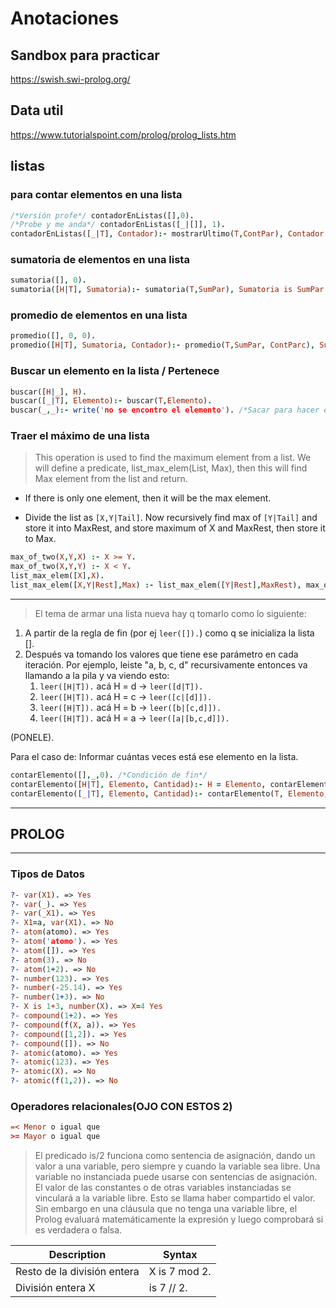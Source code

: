 # Anotaciones

## Sandbox para practicar

https://swish.swi-prolog.org/

## Data util

https://www.tutorialspoint.com/prolog/prolog_lists.htm

## listas

### para contar elementos en una lista
```prolog
/*Versión profe*/ contadorEnListas([],0).
/*Probe y me anda*/ contadorEnListas([_|[]], 1).
contadorEnListas([_|T], Contador):- mostrarUltimo(T,ContPar), Contador is ContPar + 1.
```

### sumatoria de elementos en una lista
```prolog
sumatoria([], 0).
sumatoria([H|T], Sumatoria):- sumatoria(T,SumPar), Sumatoria is SumPar + H.
```
### promedio de elementos en una lista
```prolog
promedio([], 0, 0).
promedio([H|T], Sumatoria, Contador):- promedio(T,SumPar, ContParc), Sumatoria is SumPar + H, Contador is ContParc + 1.
```

### Buscar un elemento en la lista / Pertenece
```prolog
buscar([H|_], H).
buscar([_|T], Elemento):- buscar(T,Elemento).
buscar(_,_):- write('no se encontro el elemento'). /*Sacar para hacer el PERTENECE*/
```

### Traer el máximo de una lista
> This operation is used to find the maximum element from a list. We will define a predicate, list_max_elem(List, Max), then this will find Max element from the list and return.

- If there is only one element, then it will be the max element.

- Divide the list as `[X,Y|Tail]`. Now recursively find max of `[Y|Tail]` and store it into MaxRest, and store maximum of X and MaxRest, then store it to Max.

```prolog
max_of_two(X,Y,X) :- X >= Y.
max_of_two(X,Y,Y) :- X < Y.
list_max_elem([X],X).
list_max_elem([X,Y|Rest],Max) :- list_max_elem([Y|Rest],MaxRest), max_of_two(X,MaxRest,Max).
```

---

> El tema de armar una lista nueva hay q tomarlo como lo siguiente:

1. A partir de la regla de fin (por ej `leer([]).`) como q se inicializa la lista [].
2. Después va tomando los valores que tiene ese parámetro en cada iteración. Por ejemplo, leiste "a, b, c, d" recursivamente entonces va llamando a la pila y va viendo esto:
   1. `leer([H|T]).` acá H = d -> `leer([d|T]).`
   2. `leer([H|T]).` acá H = c -> `leer([c|[d]]).`
   3. `leer([H|T]).` acá H = b -> `leer([b|[c,d]]).`
   4. `leer([H|T]).` acá H = a -> `leer([a|[b,c,d]]).`

(PONELE).

Para el caso de: Informar cuántas veces está ese elemento en la lista.

```prolog
contarElemento([],_,0). /*Condición de fin*/
contarElemento([H|T], Elemento, Cantidad):- H = Elemento, contarElemento(T,Elemento,CantParcial),  Cantidad is CantParcial + 1. /*los contadores y acumuladores siempre al final, aca pongo el H = Elemento antes de la recursividad pq queremos que el falso nos de antes de que haga toda la vuelta para atras*/
contarElemento([_|T], Elemento, Cantidad):- contarElemento(T, Elemento, Cantidad). /*para q sepa q hacer cuando H = Elemento es false*/
```
---

## PROLOG
---

### Tipos de Datos
```prolog
?- var(X1). => Yes
?- var(_). => Yes
?- var(_X1). => Yes
?- X1=a, var(X1). => No
?- atom(atomo). => Yes
?- atom('atomo'). => Yes
?- atom([]). => Yes
?- atom(3). => No
?- atom(1+2). => No
?- number(123). => Yes
?- number(-25.14). => Yes
?- number(1+3). => No
?- X is 1+3, number(X). => X=4 Yes
?- compound(1+2). => Yes
?- compound(f(X, a)). => Yes
?- compound([1,2]). => Yes
?- compound([]). => No
?- atomic(atomo). => Yes
?- atomic(123). => Yes
?- atomic(X). => No
?- atomic(f(1,2)). => No
```

### Operadores relacionales(OJO CON ESTOS 2)
```prolog
=< Menor o igual que
>= Mayor o igual que
```

> El predicado is/2 funciona como sentencia de asignación, dando un valor a una variable, pero siempre y cuando la variable sea libre.
Una variable no instanciada puede usarse con sentencias de asignación. El valor de las constantes o de otras variables instanciadas se vinculará a la variable libre. Esto se llama haber compartido el valor. Sin embargo en una cláusula que no tenga una variable libre, el Prolog evaluará matemáticamente la expresión y luego comprobará si es verdadera o falsa.


| Description | Syntax |
| ----------- | ----------- |
| Resto de la división entera  | X is 7 mod 2. |
| División entera X | is 7 // 2. |
 
